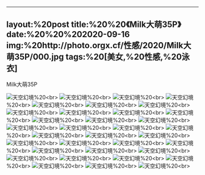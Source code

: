 ﻿---
layout:%20post
title:%20%20《Milk大萌35P》
date:%20%20%202020-09-16
img:%20http://photo.orgx.cf/性感/2020/Milk大萌35P/000.jpg
tags:%20[美女,%20性感,%20泳衣]
---

Milk大萌35P



![天空幻境](http://photo.orgx.cf/性感/2020/Milk大萌35P/001.jpg%20''天空幻境'')%20<br>
![天空幻境](http://photo.orgx.cf/性感/2020/Milk大萌35P/002.jpg%20''天空幻境'')%20<br>
![天空幻境](http://photo.orgx.cf/性感/2020/Milk大萌35P/003.jpg%20''天空幻境'')%20<br>
![天空幻境](http://photo.orgx.cf/性感/2020/Milk大萌35P/004.jpg%20''天空幻境'')%20<br>
![天空幻境](http://photo.orgx.cf/性感/2020/Milk大萌35P/005.jpg%20''天空幻境'')%20<br>
![天空幻境](http://photo.orgx.cf/性感/2020/Milk大萌35P/006.jpg%20''天空幻境'')%20<br>
![天空幻境](http://photo.orgx.cf/性感/2020/Milk大萌35P/007.jpg%20''天空幻境'')%20<br>
![天空幻境](http://photo.orgx.cf/性感/2020/Milk大萌35P/008.jpg%20''天空幻境'')%20<br>
![天空幻境](http://photo.orgx.cf/性感/2020/Milk大萌35P/009.jpg%20''天空幻境'')%20<br>
![天空幻境](http://photo.orgx.cf/性感/2020/Milk大萌35P/010.jpg%20''天空幻境'')%20<br>
![天空幻境](http://photo.orgx.cf/性感/2020/Milk大萌35P/011.jpg%20''天空幻境'')%20<br>
![天空幻境](http://photo.orgx.cf/性感/2020/Milk大萌35P/012.jpg%20''天空幻境'')%20<br>
![天空幻境](http://photo.orgx.cf/性感/2020/Milk大萌35P/013.jpg%20''天空幻境'')%20<br>
![天空幻境](http://photo.orgx.cf/性感/2020/Milk大萌35P/014.jpg%20''天空幻境'')%20<br>
![天空幻境](http://photo.orgx.cf/性感/2020/Milk大萌35P/015.jpg%20''天空幻境'')%20<br>
![天空幻境](http://photo.orgx.cf/性感/2020/Milk大萌35P/016.jpg%20''天空幻境'')%20<br>
![天空幻境](http://photo.orgx.cf/性感/2020/Milk大萌35P/017.jpg%20''天空幻境'')%20<br>
![天空幻境](http://photo.orgx.cf/性感/2020/Milk大萌35P/018.jpg%20''天空幻境'')%20<br>
![天空幻境](http://photo.orgx.cf/性感/2020/Milk大萌35P/019.jpg%20''天空幻境'')%20<br>
![天空幻境](http://photo.orgx.cf/性感/2020/Milk大萌35P/020.jpg%20''天空幻境'')%20<br>
![天空幻境](http://photo.orgx.cf/性感/2020/Milk大萌35P/021.jpg%20''天空幻境'')%20<br>
![天空幻境](http://photo.orgx.cf/性感/2020/Milk大萌35P/022.jpg%20''天空幻境'')%20<br>
![天空幻境](http://photo.orgx.cf/性感/2020/Milk大萌35P/023.jpg%20''天空幻境'')%20<br>
![天空幻境](http://photo.orgx.cf/性感/2020/Milk大萌35P/024.jpg%20''天空幻境'')%20<br>
![天空幻境](http://photo.orgx.cf/性感/2020/Milk大萌35P/025.jpg%20''天空幻境'')%20<br>
![天空幻境](http://photo.orgx.cf/性感/2020/Milk大萌35P/026.jpg%20''天空幻境'')%20<br>
![天空幻境](http://photo.orgx.cf/性感/2020/Milk大萌35P/027.jpg%20''天空幻境'')%20<br>
![天空幻境](http://photo.orgx.cf/性感/2020/Milk大萌35P/028.jpg%20''天空幻境'')%20<br>
![天空幻境](http://photo.orgx.cf/性感/2020/Milk大萌35P/029.jpg%20''天空幻境'')%20<br>
![天空幻境](http://photo.orgx.cf/性感/2020/Milk大萌35P/030.jpg%20''天空幻境'')%20<br>
![天空幻境](http://photo.orgx.cf/性感/2020/Milk大萌35P/031.jpg%20''天空幻境'')%20<br>
![天空幻境](http://photo.orgx.cf/性感/2020/Milk大萌35P/032.jpg%20''天空幻境'')%20<br>
![天空幻境](http://photo.orgx.cf/性感/2020/Milk大萌35P/033.jpg%20''天空幻境'')%20<br>
![天空幻境](http://photo.orgx.cf/性感/2020/Milk大萌35P/034.jpg%20''天空幻境'')%20<br>
![天空幻境](http://photo.orgx.cf/性感/2020/Milk大萌35P/035.jpg%20''天空幻境'')%20<br>